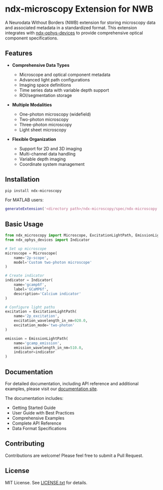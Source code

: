 # ndx-microscopy Extension for NWB

A Neurodata Without Borders (NWB) extension for storing microscopy data and associated metadata in a standardized format. This extension integrates with [ndx-ophys-devices](https://github.com/catalystneuro/ndx-ophys-devices) to provide comprehensive optical component specifications.

## Features

- **Comprehensive Data Types**
  - Microscope and optical component metadata
  - Advanced light path configurations
  - Imaging space definitions
  - Time series data with variable depth support
  - ROI/segmentation storage

- **Multiple Modalities**
  - One-photon microscopy (widefield)
  - Two-photon microscopy
  - Three-photon microscopy
  - Light sheet microscopy

- **Flexible Organization**
  - Support for 2D and 3D imaging
  - Multi-channel data handling
  - Variable depth imaging
  - Coordinate system management

## Installation

```bash
pip install ndx-microscopy
```

For MATLAB users:
```matlab
generateExtension('<directory path>/ndx-microscopy/spec/ndx-microscopy.namespace.yaml');
```

## Basic Usage

```python
from ndx_microscopy import Microscope, ExcitationLightPath, EmissionLightPath
from ndx_ophys_devices import Indicator

# Set up microscope
microscope = Microscope(
    name='2p-scope',
    model='Custom two-photon microscope'
)

# Create indicator
indicator = Indicator(
    name='gcamp6f',
    label='GCaMP6f',
    description='Calcium indicator'
)

# Configure light paths
excitation = ExcitationLightPath(
    name='2p_excitation',
    excitation_wavelength_in_nm=920.0,
    excitation_mode='two-photon'
)

emission = EmissionLightPath(
    name='gcamp_emission',
    emission_wavelength_in_nm=510.0,
    indicator=indicator
)
```

## Documentation

For detailed documentation, including API reference and additional examples, please visit our [documentation site](https://ndx-microscopy.readthedocs.io/).

The documentation includes:
- Getting Started Guide
- User Guide with Best Practices
- Comprehensive Examples
- Complete API Reference
- Data Format Specifications

## Contributing

Contributions are welcome! Please feel free to submit a Pull Request.

## License

MIT License. See [LICENSE.txt](LICENSE.txt) for details.
